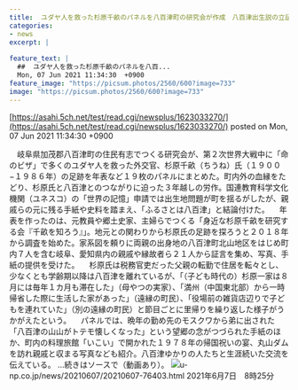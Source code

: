 ```yaml
---
title:  ユダヤ人を救った杉原千畝のパネルを八百津町の研究会が作成　八百津出生説の立証を試みる  
categories:
- news
excerpt: |
  
feature_text: |
  ##  ユダヤ人を救った杉原千畝のパネルを八百...
  Mon, 07 Jun 2021 11:34:30  +0900
feature_image: "https://picsum.photos/2560/600?image=733"
image: "https://picsum.photos/2560/600?image=733"
---
```


[https://asahi.5ch.net/test/read.cgi/newsplus/1623033270/](https://asahi.5ch.net/test/read.cgi/newsplus/1623033270/)
posted on Mon, 07 Jun 2021 11:34:30  +0900

<!--more-->

　岐阜県加茂郡八百津町の住民有志でつくる研究会が、第２次世界大戦中に「命のビザ」で多くのユダヤ人を救った外交官、杉原千畝（ちうね）氏（１９００−１９８６年）の足跡を年表など１９枚のパネルにまとめた。町内外の血縁をたどり、杉原氏と八百津とのつながりに迫った３年越しの労作。国連教育科学文化機関（ユネスコ）の「世界の記憶」申請では出生地問題が町を揺るがしたが、親戚らの元に残る手紙や史料を踏まえ、「ふるさとは八百津」と結論付けた。 　年表を作ったのは、元教員や郷土史家、主婦らでつくる「身近な杉原千畝を研究する会『千畝を知ろう』」。地元との関わりから杉原氏の足跡を探ろうと２０１８年から調査を始めた。家系図を頼りに両親の出身地の八百津町北山地区をはじめ町内７人を含む岐阜、愛知県内の親戚や縁故者ら２１人から証言を集め、写真、手紙の提供を受けた。 　杉原氏は税務官吏だった父親の転勤で住居を転々とし、少なくとも学齢期以降は八百津を離れているが、「（子ども時代の）杉原一家は８月には毎年１カ月も滞在した」（母やつの実家）、「満州（中国東北部）から一時帰省した際に生活した家があった」（遠縁の町民）、「役場前の雑貨店辺りで子どもを連れていた」（別の遠縁の町民）と節目ごとに里帰りを繰り返した様子がうかがえたという。 　パネルでは、晩年の勤め先のモスクワから弟に出された「八百津の山山がトテモ懐しくなった」という望郷の念がつづられた手紙のほか、町内の料理旅館「いこい」で開かれた１９７８年の帰国祝いの宴、丸山ダムを訪れ親戚と収まる写真なども紹介。八百津ゆかりの人たちと生涯続いた交流を伝えている。 …続きはソースで（動画あり）。 ![](https://www.gif)u-np.co.jp/news/20210607/20210607-76403.html 2021年6月7日　8時25分
